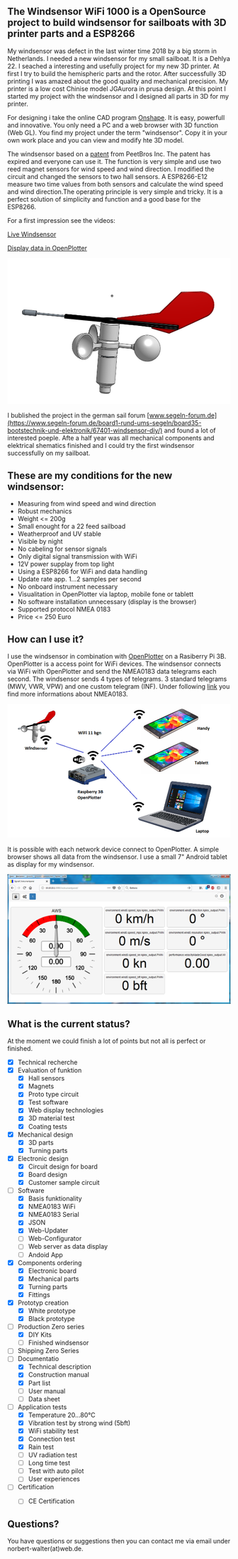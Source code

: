 ## The Windsensor WiFi 1000 is a OpenSource project to build windsensor for sailboats with 3D printer parts and a ESP8266

My windsensor was defect in the last winter time 2018 by a big storm in Netherlands. I needed a new windsensor for my small sailboat. It is a Dehlya 22. I seached a interesting and usefully project for my new 3D printer. At first I try to build the hemispheric parts and the rotor. After successfully 3D printing I was amazed about the good quality and mechanical precision. My printer is a low cost Chinise model JGAurora in prusa design. At this point I started my project with the windsensor and I designed all parts in 3D for my printer.

For designing i take the online CAD program [Onshape](https://www.onshape.com). It is easy, powerfull and innovative. You only need a PC and a web browser with 3D function (Web GL). You find my project under the term "windsensor". Copy it in your own work place and you can view and modify hte 3D model.

The windsensor based on a [patent](Patents/US5231876.pdf) from PeetBros Inc. The patent has expired and everyone can use it. The function is very simple and use two reed magnet sensors for wind speed and wind direction. I modified the circuit and changed the sensors to two hall sensors. A ESP8266-E12 measure two time values from both sensors and calculate the wind speed and wind direction.The operating principle is very simple and tricky. It is a perfect solution of simplicity and function and a good base for the ESP8266.

For a first impression see the videos:

[Live Windsensor](https://www.youtube.com/watch?v=ME7WqSQ8mfY) 

[Display data in OpenPlotter](https://www.youtube.com/watch?v=0nfqlGNmgYI) 

![alt text](Pictures/Windsensor2.png)

I bublished the project in the german sail forum [www.segeln-forum.de](https://www.segeln-forum.de/board1-rund-ums-segeln/board35-bootstechnik-und-elektronik/67401-windsensor-diy/) and found a lot of interested poeple. Afte a half year was all mechanical components and elektrical shematics finished and I could try the first windsensor successfully on my sailboat.

## These are my conditions for the new windsensor:

* Measuring from wind speed and wind direction
* Robust mechanics
* Weight <= 200g
* Small enought for a 22 feed sailboad
* Weatherproof and UV stable
* Visible by night
* No cabeling for sensor signals
* Only digital signal transmission with WiFi
* 12V power supplay from top light
* Using a ESP8266 for WiFi and data handling
* Update rate app. 1...2 samples per second
* No onboard instrument necessary
* Visualitation in OpenPlotter via laptop, mobile fone or tablett
* No software installation unnecessary (display is the browser)
* Supported protocol NMEA 0183
* Price <= 250 Euro

## How can I use it?

I use the windsensor in combination with [OpenPlotter](http://www.sailoog.com/openplotter) on a Rasiberry Pi 3B. OpenPlotter is a access point for WiFi devices. The windsensor connects via WiFi with OpenPlotter and send the NMEA0183 data telegrams each second. The windsensor sends 4 types of telegrams. 3 standard telegrams (MWV, VWR, VPW) and one custom telegram (INF). Under following [link](http://www.nmea.de/nmea0183datensaetze.html) you find more informations about NMEA0183. 



![alt text](Pictures/Windsensor_Raspi_Handy_Laptop.png)

It is possible with each network device connect to OpenPlotter. A simple browser shows all data from the windsensor. I use a small 7" Android tablet as display for my windsensor.

![alt text](Pictures/OpenPlotter_InstrumetPanel.png)

## What is the current status?

At the moment we could finish a lot of points but not all is perfect or finished.

- [x] Technical recherche
- [x] Evaluation of funktion
    - [x] Hall sensors
    - [x] Magnets
    - [x] Proto type circuit
    - [x] Test software
    - [x] Web display technologies
    - [x] 3D material test
    - [x] Coating tests
- [x] Mechanical design
    - [x] 3D parts
    - [x] Turning parts
- [x] Electronic design
    - [x] Circuit design for board
    - [x] Board design
    - [x] Customer sample circuit
- [ ] Software
    - [x] Basis funktionality
    - [x] NMEA0183 WiFi
    - [x] NMEA0183 Serial
    - [x] JSON
    - [x] Web-Updater
    - [ ] Web-Configurator
    - [ ] Web server as data display
    - [ ] Andoid App
- [x] Components ordering
    - [x] Electronic board
    - [x] Mechanical parts
    - [x] Turning parts
    - [x] Fittings
- [x] Prototyp creation
    - [x] White prototype
    - [x] Black prototype
- [ ] Production Zero series
    - [x] DIY Kits
    - [ ] Finished windsensor
- [ ] Shipping Zero Series
- [ ] Documentatio
    - [x] Technical description
    - [x] Construction manual
    - [x] Part list
    - [ ] User manual
    - [ ] Data sheet
- [ ] Application tests
    - [x] Temperature 20...80°C
    - [x] Vibration test by strong wind (5bft)
    - [x] WiFi stability test
    - [x] Connection test
    - [x] Rain test
    - [ ] UV radiation test
    - [ ] Long time test
    - [ ] Test with auto pilot
    - [ ] User experiences
- [ ] Certification
    - [ ] CE Certification


## Questions?

You have questions or suggestions then you can contact me via email under norbert-walter(at)web.de.